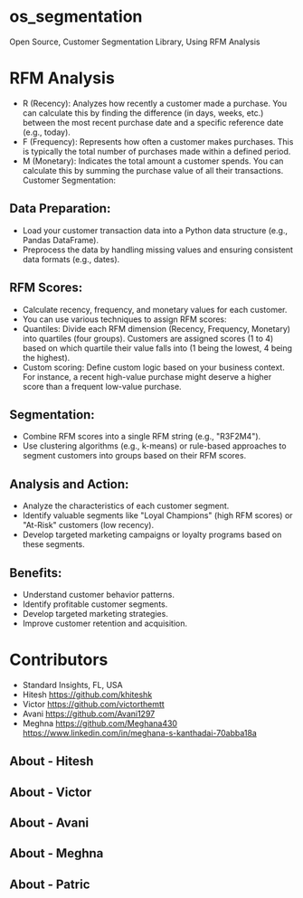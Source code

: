 # os_segmentation
Open Source, Customer Segmentation Library, Using RFM Analysis

# RFM Analysis

- R (Recency): Analyzes how recently a customer made a purchase. You can calculate this by finding the difference (in days, weeks, etc.) between the most recent purchase date and a specific reference date (e.g., today).
- F (Frequency): Represents how often a customer makes purchases. This is typically the total number of purchases made within a defined period.
- M (Monetary): Indicates the total amount a customer spends. You can calculate this by summing the purchase value of all their transactions.
Customer Segmentation:

## Data Preparation:
 - Load your customer transaction data into a Python data structure (e.g., Pandas DataFrame).
- Preprocess the data by handling missing values and ensuring consistent data formats (e.g., dates).

## RFM Scores:
- Calculate recency, frequency, and monetary values for each customer.
- You can use various techniques to assign RFM scores:
- Quantiles: Divide each RFM dimension (Recency, Frequency, Monetary) into quartiles (four groups). Customers are assigned scores (1 to 4) based on which quartile their value falls into (1 being the lowest, 4 being the highest).
- Custom scoring: Define custom logic based on your business context. For instance, a recent high-value purchase might deserve a higher score than a frequent low-value purchase.

## Segmentation:
- Combine RFM scores into a single RFM string (e.g., "R3F2M4").
- Use clustering algorithms (e.g., k-means) or rule-based approaches to segment customers into groups based on their RFM scores.

## Analysis and Action:
- Analyze the characteristics of each customer segment.
- Identify valuable segments like "Loyal Champions" (high RFM scores) or "At-Risk" customers (low recency).
- Develop targeted marketing campaigns or loyalty programs based on these segments.

## Benefits:
- Understand customer behavior patterns.
- Identify profitable customer segments.
- Develop targeted marketing strategies.
- Improve customer retention and acquisition.

# Contributors 

- Standard Insights, FL, USA
- Hitesh https://github.com/khiteshk
- Victor https://github.com/victorthemtt
- Avani https://github.com/Avani1297
- Meghna https://github.com/Meghana430 https://www.linkedin.com/in/meghana-s-kanthadai-70abba18a

## About - Hitesh
## About - Victor
## About - Avani
## About - Meghna
## About - Patric
